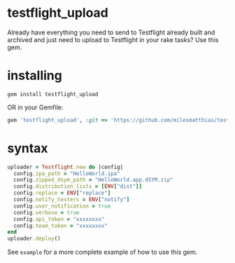 testflight_upload
=================

Already have everything you need to send to Testflight already built and archived and just need to upload to Testflight in your rake tasks? Use this gem.

installing
==========

`gem install testflight_upload`

OR in your Gemfile:

```ruby
gem 'testflight_upload', :git => 'https://github.com/milesmatthias/testflight_upload'
```

syntax
========

```ruby
uploader = Testflight.new do |config|
  config.ipa_path = "HelloWorld.ipa"
  config.zipped_dsym_path = "HelloWorld.app.dSYM.zip"
  config.distribution_lists = [ENV["dist"]]
  config.replace = ENV["replace"]
  config.notify_testers = ENV["notify"]
  config.user_notification = true
  config.verbose = true
  config.api_token = "xxxxxxxx"
  config.team_token = "xxxxxxxx"
end
uploader.deploy()
```

See `example` for a more complete example of how to use this gem.